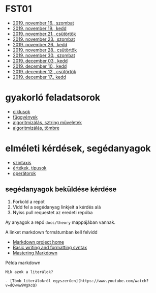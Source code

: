 # FST01
- [2019. november 16., szombat](lectures/20191116)
- [2019. november 19., kedd](lectures/20191119)
- [2019. november 21., csütörtök](lectures/20191121)
- [2019. november 23., szombat](lectures/20191123)
- [2019. november 26., kedd](lectures/20191126)
- [2019. november 28., csütörtök](lectures/20191128)
- [2019. november 30., szombat](lectures/20191130)
- [2019. december 03., kedd](lectures/20191203)
- [2019. december 10., kedd](lectures/20191210)
- [2019. december 12., csütörtök](lectures/20191212)
- [2019. december 17., kedd](lectures/20191217)

# gyakorló feladatsorok

- [ciklusok](https://drive.google.com/open?id=1leUSJOPNdy6XNvARoj2_r1PFhL00zk62b_TCJ1rU4z4)
- [függvények](https://drive.google.com/open?id=1HYQFhbqwSxTqHu1hzW1UhDCKpNI_d5VQSiCyVArN_Lc)
- [algoritmizálás, sztring műveletek](https://drive.google.com/open?id=19GZIN49jqxfSDsNxY3JlKmTy0DSO2Vc-Na6ur6PZNqM)
- [algoritmizálás, tömbre](https://drive.google.com/open?id=19GZIN49jqxfSDsNxY3JlKmTy0DSO2Vc-Na6ur6PZNqM)

# elméleti kérdések, segédanyagok

- [szintaxis](theory/syntax)
- [értékek, típusok](theory/values)
- [operátorok](theory/operators)

## segédanyagok beküldése kérdése

1. Forkold a repót
1. Vidd fel a segédanyag linkjeit a kérdés alá
1. Nyiss pull requestet az eredeti repóba

Ay anyagok a repó `docs/theory` mappájában vannak.

A linket markdown formátumban kell felvidd

- [Markdown project home](https://daringfireball.net/projects/markdown/)
- [Basic writing and formatting syntax](https://help.github.com/en/github/writing-on-github/basic-writing-and-formatting-syntax)
- [Mastering Markdown](https://guides.github.com/features/mastering-markdown/)


Példa markdown

```
Mik azok a literálok?

- [Tömb literálokról egyszerűen](https://www.youtube.com/watch?v=dQw4w9WgXcQ)

```